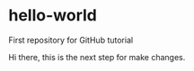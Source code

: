 # hello-world
First repository for GitHub tutorial


Hi there, this is the next step for make changes.
